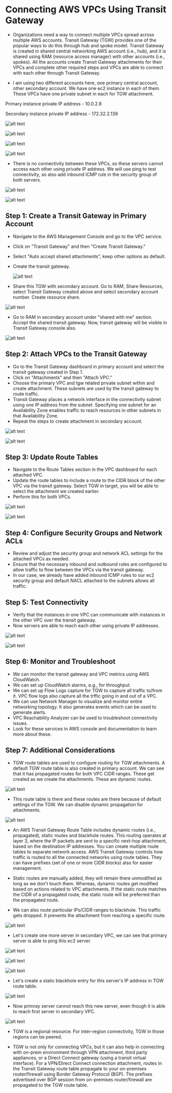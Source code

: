 # Connecting AWS VPCs Using Transit Gateway

- Organizations need a way to connect multiple VPCs spread across multiple AWS accounts. Transit Gateway (TGW) provides one of the popular ways to do this through hub and spoke model. Transit Gateway is created in shared central networking AWS account (i.e., hub), and it is shared using RAM (resource access manager) with other accounts (i.e., spokes). All the accounts create Transit Gateway attachments for their VPCs and complete other required steps and VPCs are able to connect with each other through Transit Gateway.

- I am using two different accounts here, one primary central account, other secondary account. We have one ec2 instance in each of them. These VPCs have one private subnet in each for TGW attachment. 
  
Primary instance private IP address - 10.0.2.8

Secondary instance private IP address - 172.32.2.139

![alt text](Images/tgw/account1.png)

![alt text](Images/tgw/ec21.png)

![alt text](Images/tgw/account2.png)

![alt text](Images/tgw/ec22.png)

- There is no connectivity between these VPCs, so these servers cannot access each other using private IP address. We will use ping to test connectivity, so also add inbound ICMP rule in the security group of both servers.

![alt text](Images/tgw/ping1.png)

![alt text](Images/tgw/ping2.png)

## Step 1: Create a Transit Gateway in Primary Account

- Navigate to the AWS Management Console and go to the VPC service.
- Click on "Transit Gateway" and then "Create Transit Gateway."
- Select "Auto accept shared attachments", keep other options as default.
- Create the transit gateway.
  
  ![alt text](Images/tgw/tgw.png)

- Share this TGW with secondary account. Go to RAM, Share Resources, select Transit Gateway created above and select secondary account number. Create resource share.

![alt text](Images/tgw/ram.png)

- Go to RAM in secondary account under "shared with me" section. Accept the shared transit gateway. Now, transit gateway will be visible in Transit Gateway console also.

![alt text](Images/tgw/ram2.png)

## Step 2: Attach VPCs to the Transit Gateway

- Go to the Transit Gateway dashboard in primary account and select the transit gateway created in Step 1.
- Click on "Attachments" and then "Attach VPC."
- Choose the primary VPC and tgw related private subnet within and create attachment. These subnets are  used by the transit gateway to route traffic.   
- Transit Gateway places a network interface in the connectivity subnet using one IP address from the subnet. Specifying one subnet for an Availability Zone enables traffic to reach resources in other subnets in that Availability Zone.
- Repeat the steps to create attachment in secondary account.

![alt text](Images/tgw/attach1.png)

![alt text](Images/tgw/attach2.png)

## Step 3: Update Route Tables

- Navigate to the Route Tables section in the VPC dashboard for each attached VPC.
- Update the route tables to include a route to the CIDR block of the other VPC via the transit gateway. Select TGW in target, you will be able to select the attachment we created earlier.
- Perform this for both VPCs.

![alt text](Images/tgw/rt1.png)

![alt text](Images/tgw/rt2.png)

## Step 4: Configure Security Groups and Network ACLs

- Review and adjust the security group and network ACL settings for the attached VPCs as needed.
- Ensure that the necessary inbound and outbound rules are configured to allow traffic to flow between the VPCs via the transit gateway.
- In our case, we already have added inbound ICMP rules to our ec2 security group and default NACL attached to  the subnets allows all traffic.

## Step 5: Test Connectivity

- Verify that the instances in one VPC can communicate with instances in the other VPC over the transit gateway.
- Now servers are able to reach each other using private IP addresses. 

![alt text](Images/tgw/pingsuccess1.png)

![alt text](Images/tgw/pingsuccess2.png)

## Step 6: Monitor and Troubleshoot

- We can monitor the transit gateway and VPC metrics using AWS CloudWatch.
- We can set up CloudWatch alarms, e.g., for throughput.
- We can set up Flow Logs capture for TGW to capture all traffic to/from it. VPC flow logs also capture all the trffic going in and out of a VPC.
- We can use Network Manager to visualize and monitor entire networking topology. It also generates events which can be used to generate alerts.
- VPC Reachability Analyzer can be used to troubleshoot connectivity issues.
- Look for these services in AWS console and documentation to learn more about these.

## Step 7: Additional Considerations

- TGW route tables are used to configure routing for TGW attachments. A default TGW route table is also created in primary account. We can see that it has propagated routes for both VPC CIDR ranges. These get created as we create the attachments. These are dynamic routes.

![alt text](Images/tgw/tgwrt.png)

-  This route table is there and these routes are there because of default settings of the TGW. We can disable dynamic propagation for attachments.
  
  ![alt text](Images/tgw/tgwdefault.png)


- An AWS Transit Gateway Route Table includes dynamic routes (i.e., propagated), static routes and blackhole routes. This routing operates at layer 3, where the IP packets are sent to a specific next-hop attachment, based on the destination IP addresses. You can create multiple route tables to separate network access. AWS Transit Gateway controls how traffic is routed to all the connected networks using route tables. They can have prefixes (set of one or more CIDR blocks) also for easier management.

- Static routes are manually added, they will remain there unmodified as long as we don't touch them. Whereas, dynamic routes get modified based on actions related to VPC attachments. If the static route matches the CIDR of a propagated route, the static route will be preferred than the propagated route.

- We can also route particular IPs/CIDR ranges to blackhole. This traffic gets dropped. It prevents the attachment from reaching a specific route. 

![alt text](Images/tgw/staticroute.png)

- Let's create one more server in secondary VPC, we can see that primary server is able to ping this ec2 server.

![alt text](Images/tgw/server3.png)

![alt text](Images/tgw/server3ping.png)

![alt text](Images/tgw/server3ping2.png)

- Let's create a static blackhole entry for this server's IP address in TGW route table.

![alt text](Images/tgw/blackhole.png)

- Now primray server cannot reach this new server, even though it is able to reach first server in secondary VPC.

![alt text](Images/tgw/blackholeping.png)

- TGW is a regional resource. For inter-region connectivity, TGW in those regions can be peered.

- TGW is not only for connecting VPCs, but it can also help in connecting with on-prem environment through VPN attachment, third party appliances, or a Direct Connect gateway (using a transit virtual interface). For a VPN/Direct Connect connection attachment, routes in the Transit Gateway route table propagate to your on-premises router/firewall using Border Gateway Protocol (BGP). The prefixes advertised over BGP session from on-premises router/firewall are propagated to the TGW route table.
